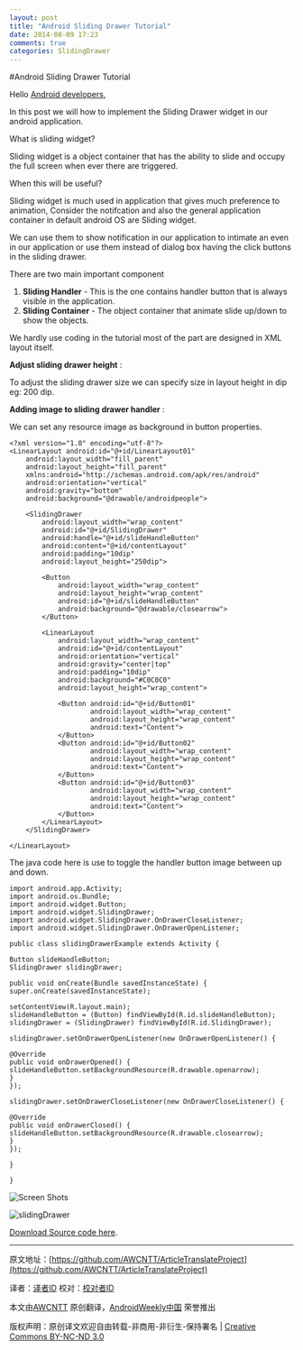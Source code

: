 ```yaml
---
layout: post
title: "Android Sliding Drawer Tutorial"
date: 2014-08-09 17:23
comments: true
categories: SlidingDrawer
---
```


#Android Sliding Drawer Tutorial

Hello [Android developers](http://www.androidpeople.com/android-tutorial/android-application-developer/),

In this post we will how to implement the Sliding Drawer widget in our android application.

What is sliding widget?

Sliding widget is a object container that has the ability to slide and occupy the full screen when ever there are triggered.

When this will be useful?

Sliding widget is much used in application that gives much preference to animation, Consider the notifcation and also the general application container in default android OS are Sliding widget.

We can use them to show notification in our application to intimate an even in our application or use them instead of dialog box having the click buttons in the sliding drawer.

There are two main important component

1. **Sliding Handler** - This is the one contains handler button that is always visible in the application.
2. **Sliding Container** - The object container that animate slide up/down to show the objects.


We hardly use coding in the tutorial most of the part are designed in XML layout itself.

**Adjust sliding drawer height** :

To adjust the sliding drawer size we can specify size in layout height in dip eg: 200 dip.

**Adding image to sliding drawer handler** :

We can set any resource image as background in button properties.

```
<?xml version="1.0" encoding="utf-8"?>
<LinearLayout android:id="@+id/LinearLayout01"
	android:layout_width="fill_parent" 
	android:layout_height="fill_parent"
	xmlns:android="http://schemas.android.com/apk/res/android"
	android:orientation="vertical"
	android:gravity="bottom"
	android:background="@drawable/androidpeople">
	
	<SlidingDrawer 
		android:layout_width="wrap_content" 
		android:id="@+id/SlidingDrawer" 		
		android:handle="@+id/slideHandleButton"
		android:content="@+id/contentLayout"
		android:padding="10dip"
		android:layout_height="250dip">
		
		<Button 
			android:layout_width="wrap_content" 
			android:layout_height="wrap_content"
	 		android:id="@+id/slideHandleButton"
  			android:background="@drawable/closearrow">
  		</Button>
  		
		<LinearLayout 
			android:layout_width="wrap_content"
	 		android:id="@+id/contentLayout"
  			android:orientation="vertical"
  			android:gravity="center|top"
 			android:padding="10dip"
			android:background="#C0C0C0"
			android:layout_height="wrap_content">
			
			<Button android:id="@+id/Button01" 
					android:layout_width="wrap_content" 
					android:layout_height="wrap_content"
					android:text="Content">
			</Button>
			<Button android:id="@+id/Button02"
		 			android:layout_width="wrap_content" 
		 			android:layout_height="wrap_content"
	 				android:text="Content">
	 		</Button>
			<Button android:id="@+id/Button03"
		 			android:layout_width="wrap_content" 
		 			android:layout_height="wrap_content"
	 				android:text="Content">
	 		</Button>
		</LinearLayout>
	</SlidingDrawer>

</LinearLayout>
```

The java code here is use to toggle the handler button image between up and down.

```
import android.app.Activity;
import android.os.Bundle;
import android.widget.Button;
import android.widget.SlidingDrawer;
import android.widget.SlidingDrawer.OnDrawerCloseListener;
import android.widget.SlidingDrawer.OnDrawerOpenListener;

public class slidingDrawerExample extends Activity {

Button slideHandleButton;
SlidingDrawer slidingDrawer;

public void onCreate(Bundle savedInstanceState) {
super.onCreate(savedInstanceState);

setContentView(R.layout.main);
slideHandleButton = (Button) findViewById(R.id.slideHandleButton);
slidingDrawer = (SlidingDrawer) findViewById(R.id.SlidingDrawer);

slidingDrawer.setOnDrawerOpenListener(new OnDrawerOpenListener() {

@Override
public void onDrawerOpened() {
slideHandleButton.setBackgroundResource(R.drawable.openarrow);
}
});

slidingDrawer.setOnDrawerCloseListener(new OnDrawerCloseListener() {

@Override
public void onDrawerClosed() {
slideHandleButton.setBackgroundResource(R.drawable.closearrow);
}
});

}

}
```

![Screen Shots](http://www.androidpeople.com/wp-content/uploads/2010/07/slidingDrawer-androidpeople.png)

![slidingDrawer](http://www.androidpeople.com/wp-content/uploads/2010/07/slidingDrawerUp-androidpeople.png)

[Download Source code here](http://www.androidpeople.com/wp-content/uploads/2010/07/SlidingDrawer.zip).

---


原文地址：[https://github.com/AWCNTT/ArticleTranslateProject](https://github.com/AWCNTT/ArticleTranslateProject)

译者：[译者ID](https://github.com/译者ID) 校对：[校对者ID](https://github.com/校对者ID)

本文由[AWCNTT](https://github.com/AWCNTT) 原创翻译，[AndroidWeekly中国](http://www.androidweekly.cn/) 荣誉推出

版权声明：原创译文欢迎自由转载-非商用-非衍生-保持署名 | [Creative Commons BY-NC-ND 3.0](http://creativecommons.org/licenses/by-nc-nd/3.0/deed.zh)